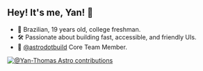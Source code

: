 ## Hey! It's me, Yan! 👋

- 🧑 Brazilian, 19 years old, college freshman.
- 🛠 Passionate about building fast, accessible, and friendly UIs.
- 💛 [@astrodotbuild](https://astro.build/) Core Team Member.

[![@Yan-Thomas Astro contributions](https://astro.badg.es/v2/contributor/yanthomasdev.svg)](https://astro.badg.es/contributor/yanthomasdev/)
